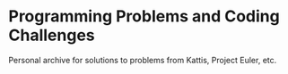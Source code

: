 # Programming Problems and Coding Challenges
Personal archive for solutions to problems from Kattis, Project Euler, etc.
